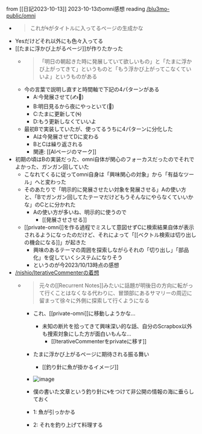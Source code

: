 
from [[日記2023-10-13]]
2023-10-13のomni感想
reading [/blu3mo-public/omni](https://scrapbox.io/blu3mo-public/omni)
- > これが🌀がタイトルに入ってるページの生成かな
- Yesだけどそれ以外にも色々入ってる
- [[たまに浮かび上がるページ]]が作りたかった
    - > 「明日の朝起きた時に発展していて欲しいもの」と「たまに浮かび上がってきて」というものと「もう浮かび上がってこなくていいよ」というものがある
    - 今の言葉で説明し直すと時間軸で下記の4パターンがある
        - A:今発展させて(✍️🤖)
        - B:明日見るから夜にやっといて(🔁)
        - C:たまに更新して(🌀)
        - D:もう更新しなくていいよ
    - 最初Bで実装していたが、使ってるうちに4パターンに分化した
        - Aは今発展させてDに変わる
        - BとCは繰り返される
        - 関連: [[AIページのマーク]]
- 初期の頃はBの実装だった、omni自体が関心のフォーカスだったのでそれでよかった、ガンガン回していた
    - こなれてくるに従ってomni自身は「興味関心の対象」から「有益なツール」へと変わった
    - そのあたりで「明示的に発展させたい対象を発展させる」Aの使い方と、「Bでガンガン回してたテーマだけどもうそんなにやらなくていいかな」のCとに分かれた
        - Aの使い方が多いね、明示的に使うので
            - [[発展させさせる]]
    - [[private-omni]]を作る過程でミスして意図せずCに検索結果自体が表示されるようになったのだけど、それによって「[[ベクトル検索は切り出しの機会になる]]」が起きた
        - 興味のあるテーマの周囲を探索しながらそれの「切り出し」「部品化」を促していくシステムになりそう
        - というのが今2023/10/13時点の感想
- [/nishio/IterativeCommenterの着想](https://scrapbox.io/nishio/IterativeCommenterの着想)
    - > 元々の[[Recurrent Notes]]みたいに話題が明後日の方向に転がって行くことはなくなる代わりに、冒頭部にあるサマリーの周辺に留まって徐々に外側に探索して行くようになる
        - これ、[[private-omni]]に移動しようかな…
            - 未知の断片を拾ってきて興味深い的な話、自分のScrapbox以外も捜索対象にした方が面白いもんな…
                - [[IterativeCommenterをprivateに移す]]
        - たまに浮かび上がるページに期待される振る舞い
            - [[釣り針に魚が掛かるイメージ]]
        - ![image](https://gyazo.com/0aac7a9e64b7457113b4ada283f75353/thumb/1000)

        - 僕の書いた文章という釣り針に🌀をつけて非公開の情報の海に垂らしておく
        - 1: 魚が引っかかる
        - 2: それを釣り上げて料理する

